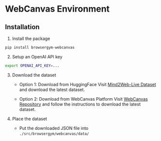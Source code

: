 # WebCanvas Environment

## Installation

1. Install the package
```sh
pip install browsergym-webcanvas
```
2. Setup an OpenAI API key

```sh
export OPENAI_API_KEY=...
```

3. Download the dataset
   - Option 1: Download from HuggingFace
     Visit [Mind2Web-Live Dataset](https://huggingface.co/datasets/iMeanAI/Mind2Web-Live) and download the latest dataset.
   
   - Option 2: Download from WebCanvas Platform
     Visit [WebCanvas Repository](https://github.com/iMeanAI/WebCanvas) and follow the instructions to download the latest dataset.

4. Place the dataset
   - Put the downloaded JSON file into `./src/browsergym/webcanvas/data/`